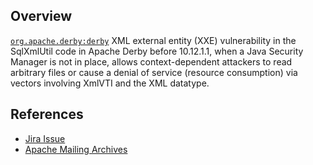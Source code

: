 ## Overview
[`org.apache.derby:derby`](http://search.maven.org/#search%7Cga%7C1%7Ca%3A%22derby%22)
XML external entity (XXE) vulnerability in the SqlXmlUtil code in Apache Derby before 10.12.1.1, when a Java Security Manager is not in place, allows context-dependent attackers to read arbitrary files or cause a denial of service (resource consumption) via vectors involving XmlVTI and the XML datatype.

## References

- [Jira Issue](https://issues.apache.org/jira/browse/DERBY-6807)
- [Apache Mailing Archives](http://mail-archives.apache.org/mod_mbox/db-derby-dev/201505.mbox/%3CJIRA.12827400.1430855874000.6985.1430856060110@Atlassian.JIRA%3E)
